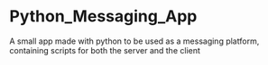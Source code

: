 # Python_Messaging_App
A small app made with python to be used as a messaging platform, containing scripts for both the server and the client
